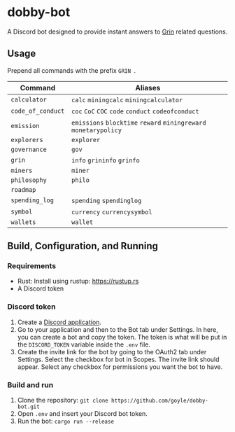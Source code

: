 # dobby-bot
A Discord bot designed to provide instant answers to [Grin](https://github.com/mimblewimble/grin/) related questions.

## Usage
Prepend all commands with the prefix `GRIN `.

| Command           | Aliases                                                          |
| ----------------- | ---------------------------------------------------------------- |
| `calculator`      | `calc` `miningcalc` `miningcalculator`                           |
| `code_of_conduct` | `coc` `CoC` `COC` `code` `conduct` `codeofconduct`               |
| `emission`        | `emissions` `blocktime` `reward` `miningreward` `monetarypolicy` |
| `explorers`       | `explorer`                                                       |
| `governance`      | `gov`                                                            |
| `grin`            | `info` `grininfo` `grinfo`                                       |
| `miners`          | `miner`                                                          |
| `philosophy`      | `philo`                                                          |
| `roadmap`         |                                                                  |
| `spending_log`    | `spending` `spendinglog`                                         |
| `symbol`          | `currency` `currencysymbol`                                      |
| `wallets`         | `wallet`                                                         |

## Build, Configuration, and Running

### Requirements
* Rust: Install using rustup: https://rustup.rs
* A Discord token

### Discord token
1. Create a [Discord application](https://discordapp.com/developers/applications/).
2. Go to your application and then to the Bot tab under Settings. In here, you can create a bot and copy the token. The token is what will be put in the `DISCORD_TOKEN` variable inside the `.env` file.
3. Create the invite link for the bot by going to the OAuth2 tab under Settings. Select the checkbox for bot in Scopes. The invite link should appear. Select any checkbox for permissions you want the bot to have.

### Build and run
1. Clone the repository: `git clone https://github.com/goyle/dobby-bot.git`
2. Open `.env` and insert your Discord bot token.
3. Run the bot: `cargo run --release`
